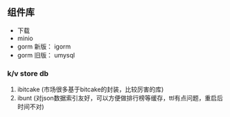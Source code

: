 ## 组件库

* 下载
* minio
* gorm 新版： igorm
* gorm 旧版： umysql


### k/v store db

1. ibitcake (市场很多基于bitcake的封装，比较厉害的库)
2. ibunt (对json数据索引友好，可以方便做排行榜等缓存，ttl有点问题，重启后时间不对)
